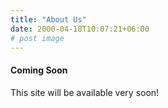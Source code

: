```yaml
---
title: "About Us"
date: 2000-04-18T10:07:21+06:00
# post image
---
```



#### Coming Soon

This site will be available very soon!
